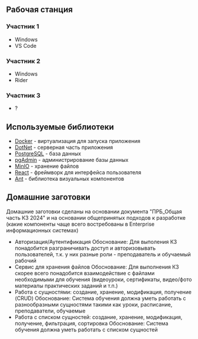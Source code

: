 
## Рабочая станция

### Участник 1
 * Windows
 * VS Code

### Участник 2
 * Windows
 * Rider

### Участник 3
 * ?

## Используемые библиотеки

* [Docker](https://www.docker.com) - виртуализация для запуска приложения
* [DotNet](https://dotnet.microsoft.com/en-us/) - серверная часть приложения
* [PostgreSQL](https://www.postgresql.org/) - база данных
* [pgAdmin](https://www.pgadmin.org/) - администрирование базы данных
* [MinIO](https://min.io/) - хранение файлов
* [React](https://react.dev/) - фреймворк для интерфейса пользователя
* [Ant](https://ant.design/) - библиотека визуальных компонентов

## Домашние заготовки

Домашние заготовки сделаны на основании документа "ПРБ_Общая часть КЗ 2024" и на основании общепринятых подходов к разработке (какие компоненты чаще всего востребованы в Enterprise информационных системах)

* Авторизация/Аутентификация
    Обоснование: Для выполения КЗ понадобится разграничивать доступ и авторизовывать пользователей, т.к. у них разные роли - преподаватель и обучаемый рабочий
* Сервис для хранения файлов
    Обоснование: Для выполнения КЗ скорее всего понадобится взаимодействие с файлами необходимыми для обучения (видеоуроки, сертификаты, видео/фото материалы практических заданий и т.п.)
* Работа с сущностями: создание, хранение, модификация, получение (CRUD)
    Обоснование: Система обучения должна уметь работать с разнообразными сущностями такими как уроки, расписание, преподаватели, обучаемые
* Работа с списком сущностей: создание, хранение, модификация, получение, фильтрация, сортировка
    Обоснование: Система обучения должна уметь работать с списком сущностей
